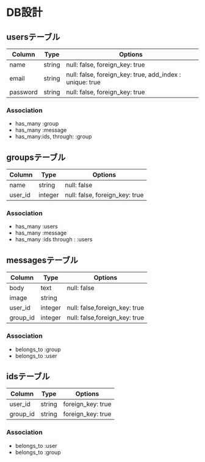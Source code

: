 # DB設計

## usersテーブル
|Column|Type|Options|
|------|----|-------|
|name|string|null: false, foreign_key: true|
|email|string|null: false, foreign_key: true, add_index : unique: true|
|password|string|null: false, foreign_key: true|

### Association
- has_many :group
- has_many :message
- has_many:ids, through: :group

## groupsテーブル
|Column|Type|Options|
|------|----|-------|
|name|string|null: false|
|user_id|integer|null: false, foreign_key: true|

### Association
- has_many :users
- has_many :message
- has_many :ids  through : :users

## messagesテーブル
|Column|Type|Options|
|------|----|-------|
|body|text|null: false|
|image|string|
|user_id|integer|null: false,foreign_key: true|
|group_id|integer|null: false,foreign_key: true|

### Association
- belongs_to :group
- belongs_to :user

## idsテーブル
|Column|Type|Options|
|------|----|-------|
|user_id|string|foreign_key: true
|group_id|string|foreign_key: true|

### Association
- belongs_to :user
- belongs_to :group

